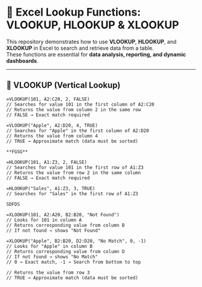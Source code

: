 # 🔎 Excel Lookup Functions: VLOOKUP, HLOOKUP & XLOOKUP

This repository demonstrates how to use **VLOOKUP**, **HLOOKUP**, and **XLOOKUP** in Excel to search and retrieve data from a table.  
These functions are essential for **data analysis, reporting, and dynamic dashboards**.

---

## 📌 VLOOKUP (Vertical Lookup)
```excel
=VLOOKUP(101, A2:C20, 2, FALSE)
// Searches for value 101 in the first column of A2:C20
// Returns the value from column 2 in the same row
// FALSE → Exact match required

=VLOOKUP("Apple", A2:D20, 4, TRUE)
// Searches for "Apple" in the first column of A2:D20
// Returns the value from column 4
// TRUE → Approximate match (data must be sorted)

**FGSG**

=HLOOKUP(101, A1:Z3, 2, FALSE)
// Searches for value 101 in the first row of A1:Z3
// Returns the value from row 2 in the same column
// FALSE → Exact match required

=HLOOKUP("Sales", A1:Z3, 3, TRUE)
// Searches for "Sales" in the first row of A1:Z3

SDFDS

=XLOOKUP(101, A2:A20, B2:B20, "Not Found")
// Looks for 101 in column A
// Returns corresponding value from column B
// If not found → shows "Not Found"

=XLOOKUP("Apple", B2:B20, D2:D20, "No Match", 0, -1)
// Looks for "Apple" in column B
// Returns corresponding value from column D
// If not found → shows "No Match"
// 0 → Exact match, -1 → Search from bottom to top

// Returns the value from row 3
// TRUE → Approximate match (data must be sorted)
